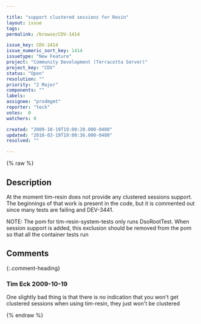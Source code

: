 ```yaml
---

title: "support clustered sessions for Resin"
layout: issue
tags: 
permalink: /browse/CDV-1414

issue_key: CDV-1414
issue_numeric_sort_key: 1414
issuetype: "New Feature"
project: "Community Development (Terracotta Server)"
project_key: "CDV"
status: "Open"
resolution: ""
priority: "2 Major"
components: ""
labels: 
assignee: "prodmgmt"
reporter: "teck"
votes:  0
watchers: 0

created: "2009-10-19T19:00:20.000-0400"
updated: "2010-03-19T19:00:36.000-0400"
resolved: ""

---
```




{% raw %}



## Description

<div markdown="1" class="description">

At the moment tim-resin does not provide any clustered sessions support. The beginnings of that work is present in the code, but it is commented out since many tests are failing and DEV-3441. 

NOTE: The pom for tim-resin-system-tests only runs DsoRootTest. When session support is added, this exclusion should be removed from the pom so that all the container tests run

</div>

## Comments


{:.comment-heading}
### **Tim Eck** <span class="date">2009-10-19</span>

<div markdown="1" class="comment">

One slightly bad thing is that there is no indication that you won't get clustered sessions when using tim-resin, they just won't be clustered

</div>



{% endraw %}

